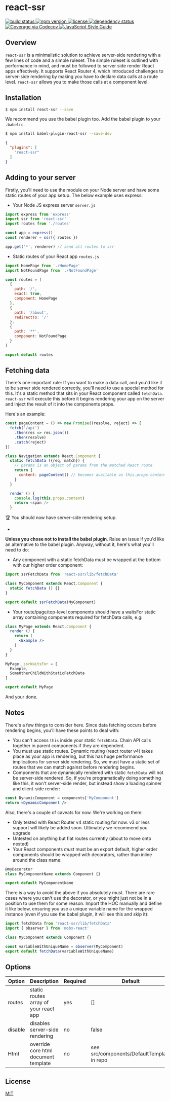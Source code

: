 # react-ssr

<a href="https://travis-ci.org/oayres/react-ssr">
  <img src="https://api.travis-ci.org/oayres/react-ssr.svg?branch=master" alt="build status">
</a>
<a href="https://www.npmjs.com/package/react-ssr">
  <img src="https://img.shields.io/npm/v/react-ssr.svg" alt="npm version">
</a>
<a href="https://github.com/oayres/react-ssr/blob/master/LICENSE.md">
  <img src="https://img.shields.io/npm/l/react-ssr.svg" alt="license">
</a>
<a href="https://david-dm.org/oayres/react-ssr">
  <img src="https://david-dm.org/oayres/react-ssr/status.svg" alt="dependency status">
</a>
<a href="https://codecov.io/github/oayres/react-ssr?branch=master">
  <img src="https://codecov.io/gh/oayres/react-ssr/branch/master/graph/badge.svg" alt="Coverage via Codecov" />
</a>
<a href="https://standardjs.com">
  <img src="https://img.shields.io/badge/code_style-standard-brightgreen.svg" alt="JavaScript Style Guide" />
</a>
<br>

## Overview

`react-ssr` is a minimalistic solution to achieve server-side rendering with a few lines of code and a simple ruleset. The simple ruleset is outlined with performance in mind, and must be followed to server side render React apps effectively. It supports React Router 4, which introduced challenges to server-side rendering by making you have to declare data calls at a route level. `react-ssr` allows you to make those calls at a component level.

## Installation

```sh
$ npm install react-ssr --save
```

We recommend you use the babel plugin too. Add the babel plugin to your `.babelrc`.
```sh
$ npm install babel-plugin-react-ssr --save-dev
```
```json
{
  "plugins": [
    "react-ssr"
  ]
}
```

## Adding to your server

Firstly, you'll need to use the module on your Node server and have some static routes of your app setup. The below example uses express:

- Your Node JS express server
`server.js`
```js
import express from 'express'
import ssr from 'react-ssr'
import routes from './routes'

const app = express()
const renderer = ssr({ routes })

app.get('*', renderer) // send all routes to ssr
```

- Static routes of your React app
`routes.js`
```js
import HomePage from './HomePage'
import NotFoundPage from './NotFoundPage'

const routes = [
  {
    path: '/',
    exact: true,
    component: HomePage
  },
  {
    path: '/about',
    redirectTo: '/'
  },
  {
    path: '**',
    component: NotFoundPage
  }
]

export default routes
```

## Fetching data

There's one important rule: If you want to make a data call, and you'd like it to be server side rendered correctly, you'll need to use a special method for this. It's a static method that sits in your React component called `fetchData`. `react-ssr` will execute this before it begins rendering your app on the server and inject the result of it into the components props.

Here's an example:

```js
const pageContent = () => new Promise((resolve, reject) => {
  fetch('/api')
    .then(res => res.json())
    .then(resolve)
    .catch(reject)
})

class Navigation extends React.Component {
  static fetchData ({req, match}) {
    // params is an object of params from the matched React route
    return {
      content: pageContent() // becomes available as this.props.content
    }
  }

  render () {
    console.log(this.props.content)
    return <span />
  }
```

🏆 You should now have server-side rendering setup.

-

**Unless you chose not to install the babel plugin**. Raise an issue if you'd like an alternative to the babel plugin. Anyway, without it, here's what you'll need to do:

- Any component with a static fetchData must be wrapped at the bottom with our higher order component:
```jsx
import ssrFetchData from 'react-ssr/lib/fetchData'

class MyComponent extends React.Component {
  static fetchData () {}
}

export default ssrFetchData(MyComponent)
```

- Your route/page/top-level components should have a waitsFor static array containing components required for fetchData calls, e.g:
```jsx
class MyPage extends React.Component {
  render () {
    return (
      <Example />
    )
  }
}

MyPage._ssrWaitsFor = [
  Example,
  SomeOtherChildWithStaticFetchData
]

export default MyPage
```

And your done.

## Notes

There's a few things to consider here. Since data fetching occurs before rendering begins, you'll have these points to deal with:

- You can't access `this` inside your static `fetchData`. Chain API calls together in parent components if they are dependent.
- You must use static routes. Dynamic routing (react router v4) takes place as your app is rendering, but this has huge performance implications for server side rendering. So, we must have a static set of routes that we can match against before rendering begins.
- Components that are dynamically rendered with static `fetchData` will not be server-side rendered. So, if you're programatically doing something like this, it won't server-side render, but instead show a loading spinner and client-side render:
```jsx
const DynamicComponent = components['MyComponent']
return <DynamicComponent />
```

Also, there's a couple of caveats for now. We're working on them:

- Only tested with React Router v4 static routing for now. v3 or less support will likely be added soon. Ultimately we recommend you upgrade
- Untested on anything but flat routes currently (about to move onto nested)
- Your React components _must_ must be an export default, higher order components should be wrapped with decorators, rather than inline around the class name:
```jsx
@myDecorator
class MyComponentName extends Component {}

export default MyComponentName
```
There is a way to avoid the above if you absolutely must. There are rare cases where you can't use the decorator, or you might just not be in a position to use them for some reason. Import the HOC manually and define it like below, ensuring you use a unique variable name for the wrapped instance (even if you use the babel plugin, it will see this and skip it):
```jsx
import fetchData from 'react-ssr/lib/fetchData'
import { observer } from 'mobx-react'

class MyComponent extends Component {}

const variableWithUniqueName = observer(MyComponent)
export default fetchData(variableWithUniqueName)
```

## Options

| Option        | Description                                  | Required | Default                                    |
| ------------- | -------------------------------------------- | -------- | ------------------------------------------ |
| routes        | static routes array of your react app        | yes      | []                                         |
| disable       | disables server-side rendering               | no       | false                                      |
| Html          | override core html document template         | no       | see src/components/DefaultTemplate in repo |

## License

[MIT](https://github.com/oayres/react-ssr/blob/master/LICENSE.md)
